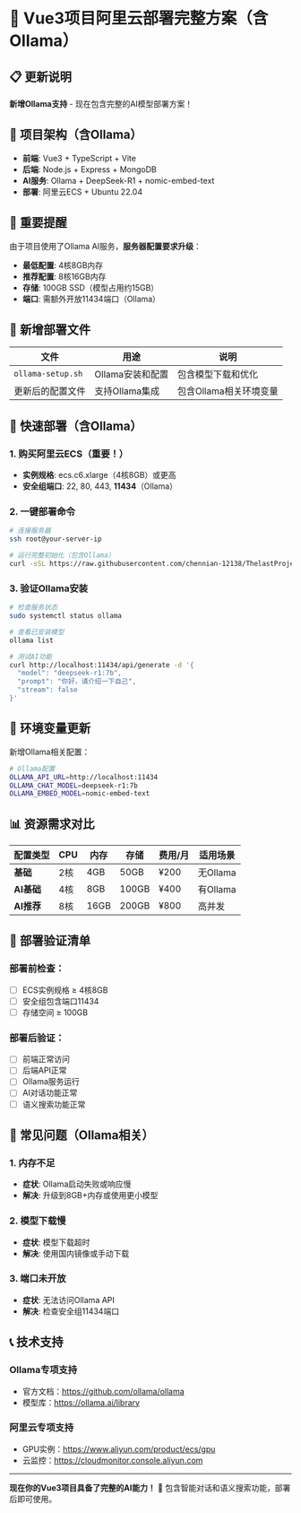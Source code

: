 # 🚀 Vue3项目阿里云部署完整方案（含Ollama）

## 📋 更新说明
**新增Ollama支持** - 现在包含完整的AI模型部署方案！

## 🎯 项目架构（含Ollama）
- **前端**: Vue3 + TypeScript + Vite
- **后端**: Node.js + Express + MongoDB
- **AI服务**: Ollama + DeepSeek-R1 + nomic-embed-text
- **部署**: 阿里云ECS + Ubuntu 22.04

## 🚨 重要提醒
由于项目使用了Ollama AI服务，**服务器配置要求升级**：
- **最低配置**: 4核8GB内存
- **推荐配置**: 8核16GB内存
- **存储**: 100GB SSD（模型占用约15GB）
- **端口**: 需额外开放11434端口（Ollama）

## 📁 新增部署文件

| 文件 | 用途 | 说明 |
|---|---|---|
| `ollama-setup.sh` | Ollama安装和配置 | 包含模型下载和优化 |
| 更新后的配置文件 | 支持Ollama集成 | 包含Ollama相关环境变量 |

## 🚀 快速部署（含Ollama）

### 1. 购买阿里云ECS（重要！）
- **实例规格**: ecs.c6.xlarge（4核8GB）或更高
- **安全组端口**: 22, 80, 443, **11434**（Ollama）

### 2. 一键部署命令
```bash
# 连接服务器
ssh root@your-server-ip

# 运行完整初始化（包含Ollama）
curl -sSL https://raw.githubusercontent.com/chennian-12138/ThelastProject/main/deployment/aliyun-setup.sh | bash
```

### 3. 验证Ollama安装
```bash
# 检查服务状态
sudo systemctl status ollama

# 查看已安装模型
ollama list

# 测试AI功能
curl http://localhost:11434/api/generate -d '{
  "model": "deepseek-r1:7b",
  "prompt": "你好，请介绍一下自己",
  "stream": false
}'
```

## 🔧 环境变量更新

新增Ollama相关配置：
```bash
# Ollama配置
OLLAMA_API_URL=http://localhost:11434
OLLAMA_CHAT_MODEL=deepseek-r1:7b
OLLAMA_EMBED_MODEL=nomic-embed-text
```

## 📊 资源需求对比

| 配置类型 | CPU | 内存 | 存储 | 费用/月 | 适用场景 |
|---|---|---|---|---|---|
| **基础** | 2核 | 4GB | 50GB | ¥200 | 无Ollama |
| **AI基础** | 4核 | 8GB | 100GB | ¥400 | 有Ollama |
| **AI推荐** | 8核 | 16GB | 200GB | ¥800 | 高并发 |

## 🎯 部署验证清单

### 部署前检查：
- [ ] ECS实例规格 ≥ 4核8GB
- [ ] 安全组包含端口11434
- [ ] 存储空间 ≥ 100GB

### 部署后验证：
- [ ] 前端正常访问
- [ ] 后端API正常
- [ ] Ollama服务运行
- [ ] AI对话功能正常
- [ ] 语义搜索功能正常

## 🚨 常见问题（Ollama相关）

### 1. 内存不足
- **症状**: Ollama启动失败或响应慢
- **解决**: 升级到8GB+内存或使用更小模型

### 2. 模型下载慢
- **症状**: 模型下载超时
- **解决**: 使用国内镜像或手动下载

### 3. 端口未开放
- **症状**: 无法访问Ollama API
- **解决**: 检查安全组11434端口

## 📞 技术支持

### Ollama专项支持
- 官方文档：https://github.com/ollama/ollama
- 模型库：https://ollama.ai/library

### 阿里云专项支持
- GPU实例：https://www.aliyun.com/product/ecs/gpu
- 云监控：https://cloudmonitor.console.aliyun.com

---

**现在你的Vue3项目具备了完整的AI能力！** 🤖
包含智能对话和语义搜索功能，部署后即可使用。
